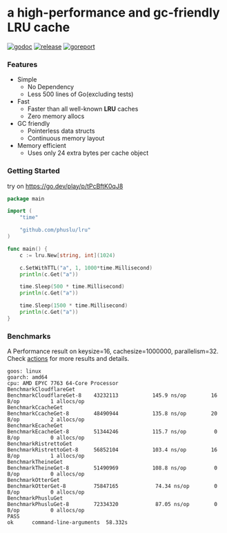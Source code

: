 # a high-performance and gc-friendly LRU cache

[![godoc][godoc-img]][godoc] [![release][release-img]][release] [![goreport][goreport-img]][goreport]

### Features

* Simple
    - No Dependency
    - Less 500 lines of Go(excluding tests)
* Fast
    - Faster than all well-known **LRU** caches
    - Zero memory allocs 
* GC friendly
    - Pointerless data structs
    - Continuous memory layout
* Memory efficient
    - Uses only 24 extra bytes per cache object

### Getting Started

try on https://go.dev/play/p/tPcBftK0qJ8
```go
package main

import (
	"time"

	"github.com/phuslu/lru"
)

func main() {
	c := lru.New[string, int](1024)

	c.SetWithTTL("a", 1, 1000*time.Millisecond)
	println(c.Get("a"))

	time.Sleep(500 * time.Millisecond)
	println(c.Get("a"))

	time.Sleep(1500 * time.Millisecond)
	println(c.Get("a"))
}
```

### Benchmarks

A Performance result on keysize=16, cachesize=1000000, parallelism=32. Check [actions][actions] for more results and details.
```
goos: linux
goarch: amd64
cpu: AMD EPYC 7763 64-Core Processor                
BenchmarkCloudflareGet
BenchmarkCloudflareGet-8   	43232113	       145.9 ns/op	      16 B/op	       1 allocs/op
BenchmarkCcacheGet
BenchmarkCcacheGet-8       	48490944	       135.8 ns/op	      20 B/op	       2 allocs/op
BenchmarkEcacheGet
BenchmarkEcacheGet-8       	51344246	       115.7 ns/op	       0 B/op	       0 allocs/op
BenchmarkRistrettoGet
BenchmarkRistrettoGet-8    	56852104	       103.4 ns/op	      16 B/op	       1 allocs/op
BenchmarkTheineGet
BenchmarkTheineGet-8       	51490969	       108.8 ns/op	       0 B/op	       0 allocs/op
BenchmarkOtterGet
BenchmarkOtterGet-8        	75847165	        74.34 ns/op	       0 B/op	       0 allocs/op
BenchmarkPhusluGet
BenchmarkPhusluGet-8       	72334320	        87.05 ns/op	       0 B/op	       0 allocs/op
PASS
ok  	command-line-arguments	58.332s
```

[godoc-img]: http://img.shields.io/badge/godoc-reference-blue.svg
[godoc]: https://godoc.org/github.com/phuslu/lru
[release-img]: https://img.shields.io/github/v/tag/phuslu/lru?label=release
[release]: https://github.com/phuslu/lru/releases
[goreport-img]: https://goreportcard.com/badge/github.com/phuslu/lru
[goreport]: https://goreportcard.com/report/github.com/phuslu/lru
[actions]: https://github.com/phuslu/lru/actions/workflows/benchmark.yml
